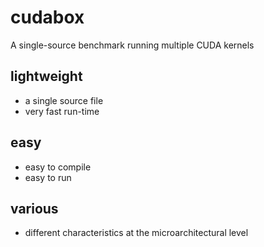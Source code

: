 # cudabox
A single-source benchmark running multiple CUDA kernels

## lightweight
- a single source file
- very fast run-time

## easy
- easy to compile
- easy to run

## various
- different characteristics at the microarchitectural level


